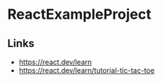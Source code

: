 # ReactExampleProject
 ## Links
 - https://react.dev/learn
 - https://react.dev/learn/tutorial-tic-tac-toe
